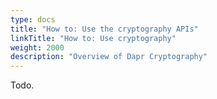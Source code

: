 ```yaml
---
type: docs
title: "How to: Use the cryptography APIs"
linkTitle: "How to: Use cryptography"
weight: 2000
description: "Overview of Dapr Cryptography"
---
```


Todo.